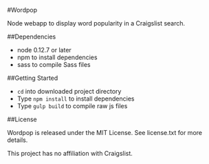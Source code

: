 #Wordpop

Node webapp to display word popularity in a Craigslist search.

##Dependencies

* node 0.12.7 or later
* npm to install dependencies
* sass to compile Sass files

##Getting Started

* `cd` into downloaded project directory
* Type `npm install` to install dependencies
* Type `gulp build` to compile raw js files

##License

Wordpop is released under the MIT License. See license.txt for more details.

This project has no affiliation with Craigslist.